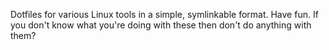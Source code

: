 Dotfiles for various Linux tools in a simple, symlinkable format.
Have fun. If you don't know what you're doing with these then don't do anything with them?
